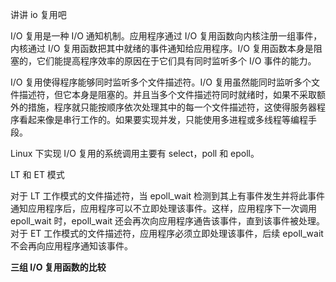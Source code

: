 讲讲 io 复用吧

I/O 复用是一种 I/O 通知机制。应用程序通过 I/O 复用函数向内核注册一组事件，内核通过 I/O 复用函数把其中就绪的事件通知给应用程序。I/O 复用函数本身是阻塞的，它们能提高程序效率的原因在于它们具有同时监听多个 I/O 事件的能力。

I/O 复用使得程序能够同时监听多个文件描述符。I/O 复用虽然能同时监听多个文件描述符，但它本身是阻塞的。并且当多个文件描述符同时就绪时，如果不采取额外的措施，程序就只能按顺序依次处理其中的每一个文件描述符，这使得服务器程序看起来像是串行工作的。如果要实现并发，只能使用多进程或多线程等编程手段。

Linux 下实现 I/O 复用的系统调用主要有 select，poll 和 epoll。

LT 和 ET 模式

对于 LT 工作模式的文件描述符，当 epoll_wait 检测到其上有事件发生并将此事件通知应用程序后，应用程序可以不立即处理该事件。这样，应用程序下一次调用 epoll_wait 时，epoll_wait 还会再次向应用程序通告该事件，直到该事件被处理。对于 ET 工作模式的文件描述符，应用程序必须立即处理该事件，后续 epoll_wait 不会再向应用程序通知该事件。

**三组 I/O 复用函数的比较**